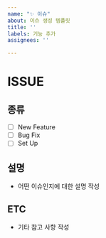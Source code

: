 ```yaml
---
name: "✨ 이슈"
about: 이슈 생성 템플릿
title: ''
labels: 기능 추가
assignees: ''

---
```


# ISSUE

## 종류
- [ ] New Feature
- [ ] Bug Fix
- [ ] Set Up

## 설명
- 어떤 이슈인지에 대한 설명 작성

## ETC
- 기타 참고 사항 작성
